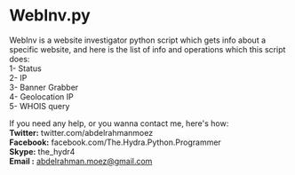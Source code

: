 WebInv.py
=========

WebInv is a website investigator python script which gets info about a specific website, and here is the list of info and operations which this script does:<br>
1- Status <br>
2- IP<br>
3- Banner Grabber<br>
4- Geolocation IP <br>
5- WHOIS query<br>

If you need any help, or you wanna contact me, here's how:<br>
<b>Twitter:</b> twitter.com/abdelrahmanmoez<br>
<b>Facebook:</b> facebook.com/The.Hydra.Python.Programmer<br>
<b>Skype:</b> the_hydr4<br>
<b>Email :</b> abdelrahman.moez@gmail.com<br>
